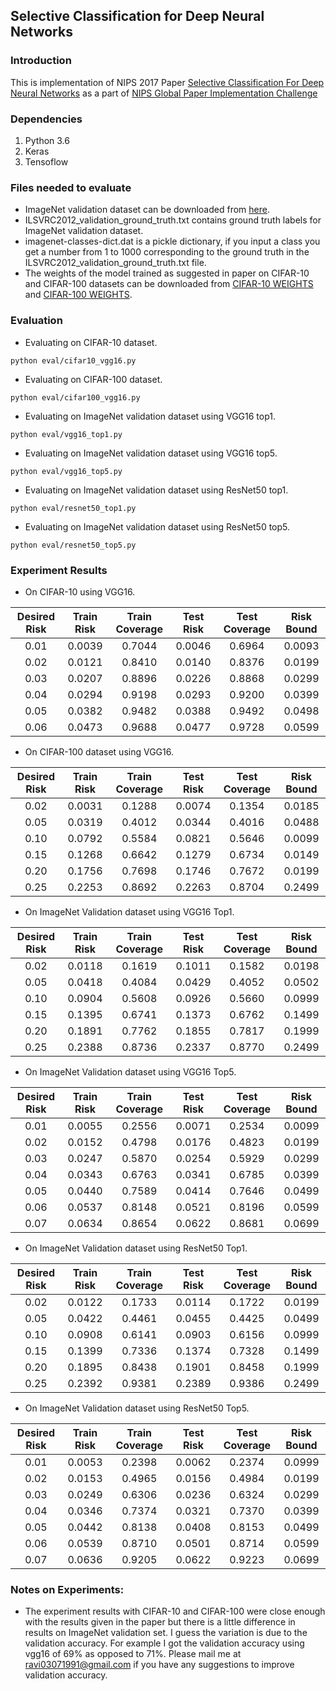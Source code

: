 ## Selective Classification for Deep Neural Networks

### Introduction

This is implementation of NIPS 2017 Paper [Selective Classification For Deep Neural Networks](https://arxiv.org/abs/1705.08500) as a part of [NIPS Global Paper Implementation Challenge](https://nurture.ai/)

### Dependencies

1. Python 3.6
2. Keras
3. Tensoflow

### Files needed to evaluate

- ImageNet validation dataset can be downloaded from [here](http://www.image-net.org/challenges/LSVRC/2012/nonpub-downloads).
- ILSVRC2012_validation_ground_truth.txt contains ground truth labels for ImageNet validation dataset.
- imagenet-classes-dict.dat is a pickle dictionary, if you input a class you get a number from 1 to 1000 corresponding to the ground truth   in the ILSVRC2012_validation_ground_truth.txt file.
- The weights of the model trained as suggested in paper on CIFAR-10 and CIFAR-100 datasets can be downloaded from [CIFAR-10 WEIGHTS](https://drive.google.com/open?id=14L6j0jtNDibhKTtMdr6OtHCV_wVonRtu) and [CIFAR-100 WEIGHTS](https://drive.google.com/open?id=19n10aUsTc8vxUCHFw_wfRvCt-L1vhQfG).

### Evaluation

- Evaluating on CIFAR-10 dataset.
```
python eval/cifar10_vgg16.py
```
- Evaluating on CIFAR-100 dataset.
```
python eval/cifar100_vgg16.py
```
- Evaluating on ImageNet validation dataset using VGG16 top1.
```
python eval/vgg16_top1.py
```
- Evaluating on ImageNet validation dataset using VGG16 top5.
```
python eval/vgg16_top5.py
```
- Evaluating on ImageNet validation dataset using ResNet50 top1.
```
python eval/resnet50_top1.py
```
- Evaluating on ImageNet validation dataset using ResNet50 top5.
```
python eval/resnet50_top5.py
```
### Experiment Results

- On CIFAR-10 using VGG16.

| Desired Risk | Train Risk | Train Coverage | Test Risk | Test Coverage | Risk Bound|
|    :---:     |    :---:   |    :---:       |   :---:   |   :---:       |  :---:    |
|0.01|0.0039|0.7044|0.0046|0.6964|0.0093|   
|0.02|0.0121|0.8410|0.0140|0.8376|0.0199|   
|0.03|0.0207|0.8896|0.0226|0.8868|0.0299|   
|0.04|0.0294|0.9198|0.0293|0.9200|0.0399|   
|0.05|0.0382|0.9482|0.0388|0.9492|0.0498|   
|0.06|0.0473|0.9688|0.0477|0.9728|0.0599|  


- On CIFAR-100 dataset using VGG16.

| Desired Risk | Train Risk | Train Coverage | Test Risk | Test Coverage | Risk Bound|
|    :---:     |    :---:   |    :---:       |   :---:   |   :---:       |  :---:    |
|0.02|0.0031|0.1288|0.0074|0.1354|0.0185|   
|0.05|0.0319|0.4012|0.0344|0.4016|0.0488|   
|0.10|0.0792|0.5584|0.0821|0.5646|0.0099|   
|0.15|0.1268|0.6642|0.1279|0.6734|0.0149|   
|0.20|0.1756|0.7698|0.1746|0.7672|0.0199|   
|0.25|0.2253|0.8692|0.2263|0.8704|0.2499| 

- On ImageNet Validation dataset using VGG16 Top1.

| Desired Risk | Train Risk | Train Coverage | Test Risk | Test Coverage | Risk Bound|
|    :---:     |    :---:   |    :---:       |   :---:   |   :---:       |  :---:    |
|0.02|0.0118|0.1619|0.1011|0.1582|0.0198|
|0.05|0.0418|0.4084|0.0429|0.4052|0.0502|
|0.10|0.0904|0.5608|0.0926|0.5660|0.0999|
|0.15|0.1395|0.6741|0.1373|0.6762|0.1499|
|0.20|0.1891|0.7762|0.1855|0.7817|0.1999|
|0.25|0.2388|0.8736|0.2337|0.8770|0.2499|

- On ImageNet Validation dataset using VGG16 Top5.

| Desired Risk | Train Risk | Train Coverage | Test Risk | Test Coverage | Risk Bound|
|    :---:     |    :---:   |    :---:       |   :---:   |   :---:       |  :---:    |
|0.01|0.0055|0.2556|0.0071|0.2534|0.0099|
|0.02|0.0152|0.4798|0.0176|0.4823|0.0199|
|0.03|0.0247|0.5870|0.0254|0.5929|0.0299|
|0.04|0.0343|0.6763|0.0341|0.6785|0.0399|
|0.05|0.0440|0.7589|0.0414|0.7646|0.0499|
|0.06|0.0537|0.8148|0.0521|0.8196|0.0599|
|0.07|0.0634|0.8654|0.0622|0.8681|0.0699|

- On ImageNet Validation dataset using ResNet50 Top1.

| Desired Risk | Train Risk | Train Coverage | Test Risk | Test Coverage | Risk Bound|
|    :---:     |    :---:   |    :---:       |   :---:   |   :---:       |  :---:    |
|0.02|0.0122|0.1733|0.0114|0.1722|0.0199|  
|0.05|0.0422|0.4461|0.0455|0.4425|0.0499|
|0.10|0.0908|0.6141|0.0903|0.6156|0.0999|   
|0.15|0.1399|0.7336|0.1374|0.7328|0.1499|   
|0.20|0.1895|0.8438|0.1901|0.8458|0.1999|   
|0.25|0.2392|0.9381|0.2389|0.9386|0.2499|   

- On ImageNet Validation dataset using ResNet50 Top5.

| Desired Risk | Train Risk | Train Coverage | Test Risk | Test Coverage | Risk Bound|
|    :---:     |    :---:   |    :---:       |   :---:   |   :---:       |  :---:    |
|0.01|0.0053|0.2398|0.0062|0.2374|0.0999|   
|0.02|0.0153|0.4965|0.0156|0.4984|0.0199|   
|0.03|0.0249|0.6306|0.0236|0.6324|0.0299|   
|0.04|0.0346|0.7374|0.0321|0.7370|0.0399|   
|0.05|0.0442|0.8138|0.0408|0.8153|0.0499|   
|0.06|0.0539|0.8710|0.0501|0.8714|0.0599|   
|0.07|0.0636|0.9205|0.0622|0.9223|0.0699| 

### Notes on Experiments:

- The experiment results with CIFAR-10 and CIFAR-100 were close enough with the results given in the paper but there is a little             difference in results on ImageNet validation set. I guess the variation is due to the validation accuracy. For example I got the           validation accuracy using vgg16 of 69% as opposed to 71%. Please mail me at ravi03071991@gmail.com if you have any suggestions to         improve validation accuracy. 

